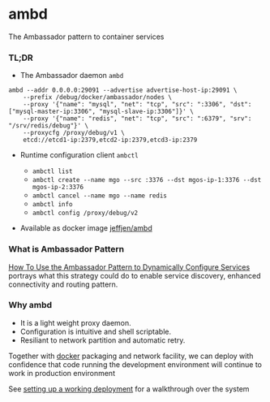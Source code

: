 # ambd
The Ambassador pattern to container services

### TL;DR
- The Ambassador daemon `ambd`
```
ambd --addr 0.0.0.0:29091 --advertise advertise-host-ip:29091 \
    --prefix /debug/docker/ambassador/nodes \
    --proxy '{"name": "mysql", "net": "tcp", "src": ":3306", "dst": ["mysql-master-ip:3306", "mysql-slave-ip:3306"]}' \
    --proxy '{"name": "redis", "net": "tcp", "src": ":6379", "srv": "/srv/redis/debug"}' \
    --proxycfg /proxy/debug/v1 \
    etcd://etcd1-ip:2379,etcd2-ip:2379,etcd3-ip:2379
```

- Runtime configuration client `ambctl`
    - `ambctl list`
    - `ambctl create --name mgo --src :3376 --dst mgos-ip-1:3376 --dst mgos-ip-2:3376`
    - `ambctl cancel --name mgo --name redis`
    - `ambctl info`
    - `ambctl config /proxy/debug/v2`

- Available as docker image [jeffjen/ambd](https://hub.docker.com/r/jeffjen/ambd/)

### What is Ambassador Pattern
[How To Use the Ambassador Pattern to Dynamically Configure Services](https://www.digitalocean.com/community/tutorials/how-to-use-the-ambassador-pattern-to-dynamically-configure-services-on-coreos)
portrays what this strategy could do to enable service discovery,
enhanced connectivity and routing pattern.

### Why ambd
- It is a light weight proxy daemon.
- Configuration is intuitive and shell scriptable.
- Resiliant to network partition and automatic retry.

Together with [docker](https://www.docker.com/) packaging and network facility,
we can deploy with confidence that code running the development environment will
continue to work in production environment

See [setting up a working deployment](example/README.md) for a walkthrough over the system

